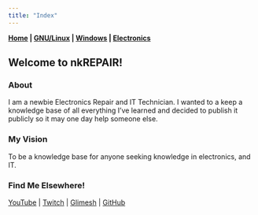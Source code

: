 ```yaml
---
title: "Index"
---
```


**[Home](./index.md) \| [GNU/Linux](./categories/gnu_linux.md) \| [Windows](./categories/windows.md) \| [Electronics](./categories/electronics.md)**

## Welcome to nkREPAIR!

### About

I am a newbie Electronics Repair and IT Technician. I wanted to a keep a knowledge base of all everything I’ve learned and decided to publish it publicly so it may one day help someone else.

### My Vision

To be a knowledge base for anyone seeking knowledge in electronics, and IT.

### Find Me Elsewhere!

[YouTube](https:/categories/www.youtube.com/channel/UC1DmNsVZi4ETPQ57kNw7EeA) \| [Twitch](https:/categories/www.twitch.tv/nkrepair) \| [Glimesh](https:/categories/glimesh.tv/nkrepair) \| [GitHub](https://github.com/nkREPAIR)



























